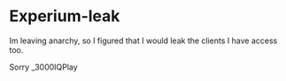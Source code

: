 # Experium-leak



Im leaving anarchy, so I figured that I would leak the clients I have access too.


Sorry _3000IQPlay
